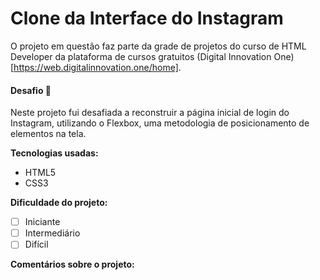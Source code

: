 # Clone da Interface do Instagram

O projeto em questão faz parte da grade de projetos do curso de HTML Developer da plataforma de cursos gratuitos (Digital Innovation One)[https://web.digitalinnovation.one/home].

#### Desafio 🚀

Neste projeto fui desafiada a reconstruir a página inicial de login do Instagram, utilizando o Flexbox, uma metodologia de posicionamento de elementos na tela.

**Tecnologias usadas:**

- HTML5
- CSS3

**Dificuldade do projeto:**

- [ ] Iniciante
- [ ] Intermediário
- [ ] Difícil

**Comentários sobre o projeto:**


